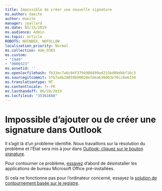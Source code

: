 ```yaml
---
title: Impossible de créer une nouvelle signature
ms.author: daeite
author: daeite
manager: joallard
ms.date: 05/15/2019
ms.audience: Admin
ms.topic: article
ROBOTS: NOINDEX, NOFOLLOW
localization_priority: Normal
ms.collection: Adm_O365
ms.custom:
- "1949"
- "9000323"
ms.assetid: ''
ms.openlocfilehash: fb33ec7a6c04f3794980499ad215bd09dbbf16c3
ms.sourcegitcommit: 5fb7a4b28859690020efdea630d03e70cc0e6334
ms.translationtype: MT
ms.contentlocale: fr-FR
ms.lasthandoff: 06/28/2019
ms.locfileid: "35361688"
---
```

# <a name="cannot-add-or-create-a-new-signature-in-outlook"></a>Impossible d’ajouter ou de créer une signature dans Outlook

Il s’agit là d’un problème identifié. Nous travaillons sur la résolution du problème et l’État sera mis à jour dans [Outlook: cliquez sur le bouton signature](https://support.office.com/article/c70b36c2-66ca-401c-ab45-f29a46495d02).

Pour contourner ce problème, [essayez](https://support.office.com/article/c70b36c2-66ca-401c-ab45-f29a46495d02) d’abord de désinstaller les applications de bureau Microsoft Office pré-installées. 

Si cela ne fonctionne pas pour l’ordinateur concerné, essayez la [solution de contournement basée sur le registre](https://support.office.com/article/c70b36c2-66ca-401c-ab45-f29a46495d02).